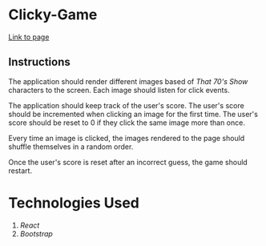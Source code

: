 # Clicky-Game

[Link to page](https://secret-eyrie-74619.herokuapp.com/)

## Instructions

The application should render different images based of _That 70's Show_ characters to the screen. Each image should listen for click events.

The application should keep track of the user's score. The user's score should be incremented when clicking an image for the first time. The user's score should be reset to 0 if they click the same image more than once.

Every time an image is clicked, the images rendered to the page should shuffle themselves in a random order.

Once the user's score is reset after an incorrect guess, the game should restart.

# Technologies Used

1. _React_
2. _Bootstrap_
